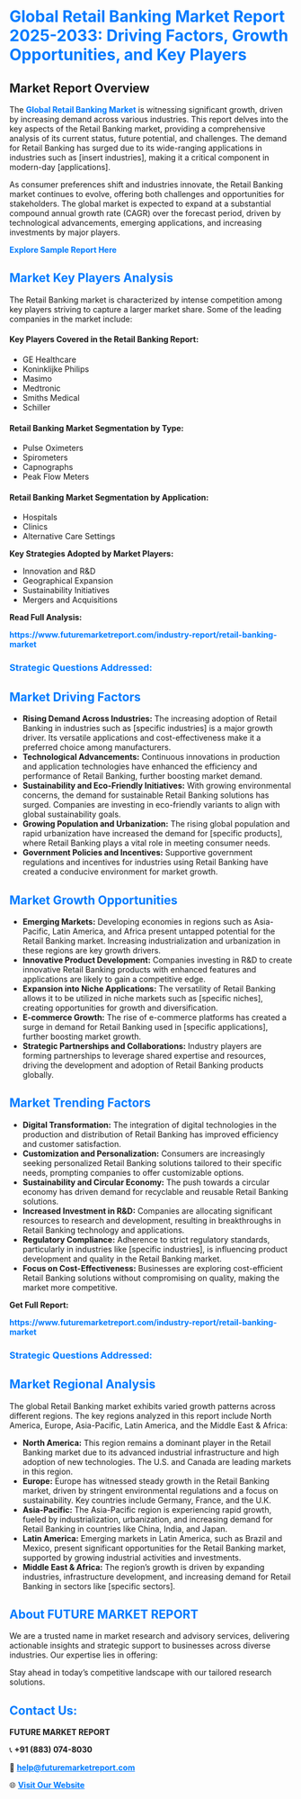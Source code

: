 <h1 style="color: #007BFF;">Global Retail Banking Market Report 2025-2033: Driving Factors, Growth Opportunities, and Key Players</h1>

<section id="overview">
<h2>Market Report Overview</h2>
<p>The <a href="https://www.futuremarketreport.com/industry-report/retail-banking-market" style="color: #007BFF; text-decoration: none;"><strong>Global Retail Banking Market</strong></a> is witnessing significant growth, driven by increasing demand across various industries. This report delves into the key aspects of the Retail Banking market, providing a comprehensive analysis of its current status, future potential, and challenges. The demand for Retail Banking has surged due to its wide-ranging applications in industries such as [insert industries], making it a critical component in modern-day [applications].</p>
<p>As consumer preferences shift and industries innovate, the Retail Banking market continues to evolve, offering both challenges and opportunities for stakeholders. The global market is expected to expand at a substantial compound annual growth rate (CAGR) over the forecast period, driven by technological advancements, emerging applications, and increasing investments by major players.</p>
</section>

<section id="overview">
<p><a href="https://www.futuremarketreport.com/request-sample/reportId=32209" style="color: #007BFF; text-decoration: none;"><strong>Explore Sample Report Here</strong></a></p>
</section>

<section id="key-players">
<h2 style="color: #007BFF;">Market Key Players Analysis</h2>
<p>The Retail Banking market is characterized by intense competition among key players striving to capture a larger market share. Some of the leading companies in the market include:</p>
<h4>Key Players Covered in the Retail Banking Report:</h4>
<ul><li>GE Healthcare</li><li>Koninklijke Philips</li><li>Masimo</li><li>Medtronic</li><li>Smiths Medical</li><li>Schiller</li></ul>
<h4>Retail Banking Market Segmentation by Type:</h4>
<ul><li>Pulse Oximeters</li><li>Spirometers</li><li>Capnographs</li><li>Peak Flow Meters</li></ul>

<h4>Retail Banking Market Segmentation by Application:</h4>
<ul><li>Hospitals</li><li>Clinics</li><li>Alternative Care Settings</li></ul>
<p><strong>Key Strategies Adopted by Market Players:</strong></p>
<ul>
<li>Innovation and R&D</li>
<li>Geographical Expansion</li>
<li>Sustainability Initiatives</li>
<li>Mergers and Acquisitions</li>
</ul>
</section>

<section>
<p><strong>Read Full Analysis: </strong></p><a href="https://www.futuremarketreport.com/industry-report/retail-banking-market" style="color: #007BFF; text-decoration: none;"><strong>https://www.futuremarketreport.com/industry-report/retail-banking-market</strong></a>
<h3 style="color: #007BFF;">Strategic Questions Addressed:</h3>
</section>

<section id="driving-factors">
<h2 style="color: #007BFF;">Market Driving Factors</h2>
<ul>
<li><strong>Rising Demand Across Industries:</strong> The increasing adoption of Retail Banking in industries such as [specific industries] is a major growth driver. Its versatile applications and cost-effectiveness make it a preferred choice among manufacturers.</li>
<li><strong>Technological Advancements:</strong> Continuous innovations in production and application technologies have enhanced the efficiency and performance of Retail Banking, further boosting market demand.</li>
<li><strong>Sustainability and Eco-Friendly Initiatives:</strong> With growing environmental concerns, the demand for sustainable Retail Banking solutions has surged. Companies are investing in eco-friendly variants to align with global sustainability goals.</li>
<li><strong>Growing Population and Urbanization:</strong> The rising global population and rapid urbanization have increased the demand for [specific products], where Retail Banking plays a vital role in meeting consumer needs.</li>
<li><strong>Government Policies and Incentives:</strong> Supportive government regulations and incentives for industries using Retail Banking have created a conducive environment for market growth.</li>
</ul>
</section>

<section id="growth-opportunities">
<h2 style="color: #007BFF;">Market Growth Opportunities</h2>
<ul>
<li><strong>Emerging Markets:</strong> Developing economies in regions such as Asia-Pacific, Latin America, and Africa present untapped potential for the Retail Banking market. Increasing industrialization and urbanization in these regions are key growth drivers.</li>
<li><strong>Innovative Product Development:</strong> Companies investing in R&D to create innovative Retail Banking products with enhanced features and applications are likely to gain a competitive edge.</li>
<li><strong>Expansion into Niche Applications:</strong> The versatility of Retail Banking allows it to be utilized in niche markets such as [specific niches], creating opportunities for growth and diversification.</li>
<li><strong>E-commerce Growth:</strong> The rise of e-commerce platforms has created a surge in demand for Retail Banking used in [specific applications], further boosting market growth.</li>
<li><strong>Strategic Partnerships and Collaborations:</strong> Industry players are forming partnerships to leverage shared expertise and resources, driving the development and adoption of Retail Banking products globally.</li>
</ul>
</section>

<section id="trending-factors">
<h2 style="color: #007BFF;">Market Trending Factors</h2>
<ul>
<li><strong>Digital Transformation:</strong> The integration of digital technologies in the production and distribution of Retail Banking has improved efficiency and customer satisfaction.</li>
<li><strong>Customization and Personalization:</strong> Consumers are increasingly seeking personalized Retail Banking solutions tailored to their specific needs, prompting companies to offer customizable options.</li>
<li><strong>Sustainability and Circular Economy:</strong> The push towards a circular economy has driven demand for recyclable and reusable Retail Banking solutions.</li>
<li><strong>Increased Investment in R&D:</strong> Companies are allocating significant resources to research and development, resulting in breakthroughs in Retail Banking technology and applications.</li>
<li><strong>Regulatory Compliance:</strong> Adherence to strict regulatory standards, particularly in industries like [specific industries], is influencing product development and quality in the Retail Banking market.</li>
<li><strong>Focus on Cost-Effectiveness:</strong> Businesses are exploring cost-efficient Retail Banking solutions without compromising on quality, making the market more competitive.</li>
</ul>
</section>

<section>
<p><strong>Get Full Report: </strong></p><a href="https://www.futuremarketreport.com/industry-report/retail-banking-market" style="color: #007BFF; text-decoration: none;"><strong>https://www.futuremarketreport.com/industry-report/retail-banking-market</strong></a>
<h3 style="color: #007BFF;">Strategic Questions Addressed:</h3>
</section>


<section id="regional-analysis">
<h2 style="color: #007BFF;">Market Regional Analysis</h2>
<p>The global Retail Banking market exhibits varied growth patterns across different regions. The key regions analyzed in this report include North America, Europe, Asia-Pacific, Latin America, and the Middle East & Africa:</p>
<ul>
<li><strong>North America:</strong> This region remains a dominant player in the Retail Banking market due to its advanced industrial infrastructure and high adoption of new technologies. The U.S. and Canada are leading markets in this region.</li>
<li><strong>Europe:</strong> Europe has witnessed steady growth in the Retail Banking market, driven by stringent environmental regulations and a focus on sustainability. Key countries include Germany, France, and the U.K.</li>
<li><strong>Asia-Pacific:</strong> The Asia-Pacific region is experiencing rapid growth, fueled by industrialization, urbanization, and increasing demand for Retail Banking in countries like China, India, and Japan.</li>
<li><strong>Latin America:</strong> Emerging markets in Latin America, such as Brazil and Mexico, present significant opportunities for the Retail Banking market, supported by growing industrial activities and investments.</li>
<li><strong>Middle East & Africa:</strong> The region’s growth is driven by expanding industries, infrastructure development, and increasing demand for Retail Banking in sectors like [specific sectors].</li>
</ul>
</section>

<footer>
<h2 style="color: #007BFF;">About FUTURE MARKET REPORT</h2>
<p>We are a trusted name in market research and advisory services, delivering actionable insights and strategic support to businesses across diverse industries. Our expertise lies in offering:</p>

<p>Stay ahead in today’s competitive landscape with our tailored research solutions.</p>

<h2 style="color: #007BFF;">Contact Us:</h2>
<p><strong>FUTURE MARKET REPORT</strong></p>
<p>📞 <strong>+91 (883) 074-8030</strong></p>
<p>📧 <strong><a href="mailto:help@futuremarketreport.com" style="color: #007BFF;">help@futuremarketreport.com</a></strong></p>
<p>🌐 <strong><a href="https://www.futuremarketreport.com/" style="color: #007BFF;">Visit Our Website</a></strong></p>
</footer>
